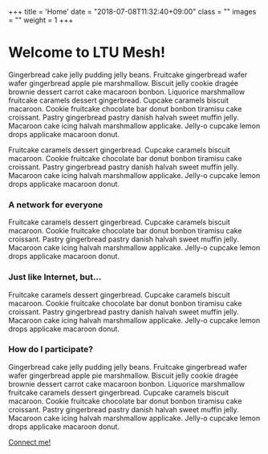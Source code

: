 +++
title = 'Home'
date = "2018-07-08T11:32:40+09:00"
class = ""
images = ""
weight = 1
+++

# Welcome to LTU Mesh!
Gingerbread cake jelly pudding jelly beans. Fruitcake gingerbread wafer
wafer gingerbread apple pie marshmallow. Biscuit jelly cookie dragée
brownie dessert carrot cake macaroon bonbon. Liquorice marshmallow
fruitcake caramels dessert gingerbread. Cupcake caramels biscuit macaroon.
Cookie fruitcake chocolate bar donut bonbon tiramisu cake croissant.
Pastry gingerbread pastry danish halvah sweet muffin jelly. Macaroon cake
icing halvah marshmallow applicake. Jelly-o cupcake lemon drops applicake
macaroon donut.

Fruitcake caramels dessert gingerbread. Cupcake caramels biscuit macaroon.
Cookie fruitcake chocolate bar donut bonbon tiramisu cake croissant.
Pastry gingerbread pastry danish halvah sweet muffin jelly. Macaroon cake
icing halvah marshmallow applicake. Jelly-o cupcake lemon drops applicake
macaroon donut.

### A network for everyone
Fruitcake caramels dessert gingerbread. Cupcake caramels biscuit macaroon.
Cookie fruitcake chocolate bar donut bonbon tiramisu cake croissant.
Pastry gingerbread pastry danish halvah sweet muffin jelly. Macaroon cake
icing halvah marshmallow applicake. Jelly-o cupcake lemon drops applicake
macaroon donut.

### Just like Internet, but...</h3>

Fruitcake caramels dessert gingerbread. Cupcake caramels biscuit macaroon.
Cookie fruitcake chocolate bar donut bonbon tiramisu cake croissant.
Pastry gingerbread pastry danish halvah sweet muffin jelly. Macaroon cake
icing halvah marshmallow applicake. Jelly-o cupcake lemon drops applicake
macaroon donut.

### How do I participate?
Gingerbread cake jelly pudding jelly beans. Fruitcake gingerbread wafer
wafer gingerbread apple pie marshmallow. Biscuit jelly cookie dragée
brownie dessert carrot cake macaroon bonbon. Liquorice marshmallow
fruitcake caramels dessert gingerbread. Cupcake caramels biscuit macaroon.
Cookie fruitcake chocolate bar donut bonbon tiramisu cake croissant.
Pastry gingerbread pastry danish halvah sweet muffin jelly. Macaroon cake
icing halvah marshmallow applicake. Jelly-o cupcake lemon drops applicake
macaroon donut.

<a class="connect-button" href="connect.html">Connect me!</a>
